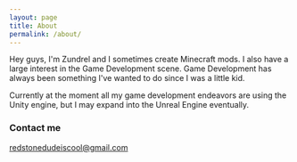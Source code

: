 ```yaml
---
layout: page
title: About
permalink: /about/
---
```


Hey guys, I'm Zundrel and I sometimes create Minecraft mods. I also have a large interest in the Game Development scene. Game Development has always been something I've wanted to do since I was a little kid.

Currently at the moment all my game development endeavors are using the Unity engine, but I may expand into the Unreal Engine eventually.

### Contact me

[redstonedudeiscool@gmail.com](mailto:redstonedudeiscool@gmail)